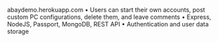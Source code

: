 abaydemo.herokuapp.com
• Users can start their own accounts, post custom PC configurations, delete them, and leave comments
• Express, NodeJS, Passport, MongoDB, REST API
• Authentication and user data storage
